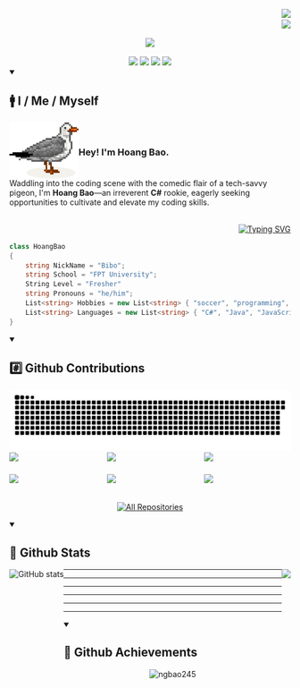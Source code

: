 <!-- Introduction -->
<p align="right">
  <a href="https://github.com/ngbao245?tab=repositories"><img src="https://komarev.com/ghpvc/?username=ngbao245&style=for-the-badge&base=1000&color=AE82CE"></a>
    </br>
  <a href="https://github.com/ngbao245">
    <img src="https://img.shields.io/github/followers/ngbao245?label=follow&style=for-the-badge&logo=github">
  </a>
</p>

<p align="center">
    <a href="https://github.com/ngbao245?tab=repositories"><img src="https://readme-typing-svg.herokuapp.com/?font=Righteous&size=40&color=AE82CE&center=true&vCenter=true&width=500&height=70&duration=3000&lines=Hi+There!;+I'm+BaoBiBo!;" /></a>
</p>

<div align="center"> 
  <a href="mailto:ng.hoangbao03@gmail.com">
    <img src="https://img.shields.io/badge/Gmail-FEBB03?color=AAAAAA&style=for-the-badge&logo=gmail&logoColor=red"/></a>
  <a href="https://www.linkedin.com/in/storage-gmail-661b5b29b/">
    <img src="https://img.shields.io/badge/LinkedIn-0077B5?style=for-the-badge&logo=linkedin&logoColor=white"/></a>
  <a href="https://drive.google.com/file/d/1IocqvcW8I4A3Gqi_nWf7j0LJnswHW7F8/view?usp=sharing">
     <img src="https://img.shields.io/badge/Portfolio-FF5722?style=for-the-badge&logo=todoist&logoColor=white"/></a>
  <a href="https://www.instagram.com/ng_bao245/">
    <img src="https://img.shields.io/badge/Instagram-333333?color=FC0063&style=for-the-badge&logo=instagram&logoColor=white"/></a>

</div>



<details open>
  <summary><h2>🚹 I / Me / Myself</h2></summary>
  
<div style="display: flex; align-items: center;">
  <img align="left" src="https://github.com/ngbao245/ngbao245/blob/main/images/pigeon3.png" width="auto" height="100">
  <h3 align="left">Hey! I'm Hoang Bao.</h3>
</div>
Waddling into the coding scene with the comedic flair of a tech-savvy pigeon, I'm <b>Hoang Bao</b>—an irreverent <b>C#</b> rookie, eagerly seeking opportunities to cultivate and elevate my coding skills.


<br>
<br>

<!-- 
- I am a programming rookie.
- I like to use a variety of productivity software to boost up my efficiency.
- I like C#, and I used to dream of being a game developer.
- But reality has left me with no time to learn, so I started with web development.
- I'm intrigued by exploring and experimenting with unfamiliar technologies.
-->
</details>

<p align="right">
<a href="https://github.com/ngbao245?tab=repositories"><img src="https://readme-typing-svg.herokuapp.com?font=ui-monospace%2C+SFMono-Regular%2C+%22SF+Mono%22%2C+Menlo%2C+Consolas%2C+%22Liberation+Mono%22%2C+monospace&size=15&duration=0.000000000000000000000001&pause=0.0000000000000000001&color=AE82CE&repeat=false&vCenter=true&multiline=true&random=false&width=800&height=110&lines=&#x2022;+I+am+a+programming+rookie.;&#x2022;+I+like+to+use+a+variety+of+productivity+software+to+boost+up+my+efficiency.;&#x2022;+I+like+C%23%2C+and+I+used+to+dream+of+being+a+game+developer.;&#x2022;+But+reality+has+left+me+with+no+time+to+learn%2C+so+I+started+with+web+development.;&#x2022;+I'm+intrigued+by+exploring+and+experimenting+with+unfamiliar+technologies." alt="Typing SVG" /></a>
</p>

```csharp
class HoangBao
{
    string NickName = "Bibo";
    string School = "FPT University";
    String Level = "Fresher"
    string Pronouns = "he/him";
    List<string> Hobbies = new List<string> { "soccer", "programming", "music", "travel" };
    List<string> Languages = new List<string> { "C#", "Java", "JavaScript", "TypeScript" };
}
```
<details open>
  <summary><h2>#️⃣ Github Contributions</h2></summary>
    <a href="https://github.com/ngbao245?tab=repositories">
      <img src="https://raw.githubusercontent.com/ngbao245/ngbao245/output/github-contribution-grid-snake-dark.svg" alt="Snake Gif">
    </a>

<div style="display: grid; grid-template-columns: repeat(3, 1fr); gap: 20px;">
  <!-- ChatRoom -->
      <a href="https://github.com/ngbao245/SignalR-ChatRoom">
        <img width="278" src="https://denvercoder1-github-readme-stats.vercel.app/api/pin/?username=ngbao245&repo=SignalR-ChatRoom&theme=material-palenight&bg_color=1F222E&title_color=AE82CE&hide_border=true&show_description=false&show_icons=false"/></a>
  <!-- PokeShop -->
      <a href="https://github.com/ngbao245/PokeShop"><img width="278" src="https://denvercoder1-github-readme-stats.vercel.app/api/pin/?username=ngbao245&repo=PokeShop&theme=material-palenight&bg_color=1F222E&title_color=AE82CE&hide_border=true&show_description=false&show_icons=false"/></a>
  <!-- dotnetCore -->
      <a href="https://github.com/ngbao245/api-docnetcore"><img width="278" src="https://denvercoder1-github-readme-stats.vercel.app/api/pin/?username=ngbao245&repo=api-docnetcore&theme=material-palenight&bg_color=1F222E&title_color=AE82CE&hide_border=true&show_description=false&show_icons=false"/></a>
  <!-- TaskManagement -->
      <a href="https://github.com/ngbao245/TaskManagement"><img width="278" src="https://denvercoder1-github-readme-stats.vercel.app/api/pin/?username=ngbao245&repo=TaskManagement&theme=material-palenight&bg_color=1F222E&title_color=AE82CE&hide_border=true&show_description=false&show_icons=false"/></a>
  <!-- StudentManagement -->
      <a href="https://github.com/ngbao245/StudentManagement"><img width="278" src="https://denvercoder1-github-readme-stats.vercel.app/api/pin/?username=ngbao245&repo=StudentManagement&theme=material-palenight&bg_color=1F222E&title_color=AE82CE&hide_border=true&show_description=false&show_icons=false"/></a>
  <!-- LeetCode -->
      <a href="https://github.com/ngbao245/LeetCode"><img width="278" src="https://denvercoder1-github-readme-stats.vercel.app/api/pin/?username=ngbao245&repo=LeetCode&theme=material-palenight&bg_color=1F222E&title_color=AE82CE&hide_border=true&show_description=false&show_icons=false"/></a>

</div>
   
<br>
  <p align="center">
    <a href="https://github.com/ngbao245?tab=repositories"><img alt="All Repositories" title="All Repositories" src="https://custom-icon-badges.demolab.com/badge/-Click%20Here%20For%20All%20My%20Repos-1F222E?style=for-the-badge&logoColor=white&logo=repo"/></a>
  </p>
</details>

<details open>
  <summary><h2>📶 Github Stats</h2></summary>
  <img height="180" align="left" src="https://github-readme-stats.vercel.app/api?username=ngbao245&theme=material-palenight&show_icons=true" alt="GitHub stats">
  <img height="180" align="right" src="https://github-readme-stats.vercel.app/api/top-langs/?username=ngbao245&theme=material-palenight&layout=compact&langs_count=5">

---
---
---
---
---
---
</details>

<details open>
  <summary><h2>💎 Github Achievements</h2></summary>
    <p align="center">
      <img src="https://github-profile-trophy.vercel.app/?username=ngbao245&no-frame=true&no-bg=false&row=1&column=-1&rank=SSS,SS,S,AAA,AA,A,B,C,SECRET&theme=nord" alt="ngbao245" />
    </p>
</details>  
